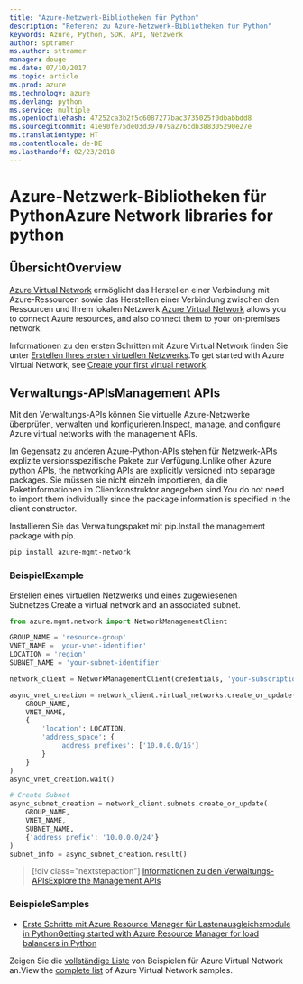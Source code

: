 ```yaml
---
title: "Azure-Netzwerk-Bibliotheken für Python"
description: "Referenz zu Azure-Netzwerk-Bibliotheken für Python"
keywords: Azure, Python, SDK, API, Netzwerk
author: sptramer
ms.author: sttramer
manager: douge
ms.date: 07/10/2017
ms.topic: article
ms.prod: azure
ms.technology: azure
ms.devlang: python
ms.service: multiple
ms.openlocfilehash: 47252ca3b2f5c6087277bac3735025f0dbabbdd8
ms.sourcegitcommit: 41e90fe75de03d397079a276cdb388305290e27e
ms.translationtype: HT
ms.contentlocale: de-DE
ms.lasthandoff: 02/23/2018
---
```

# <a name="azure-network-libraries-for-python"></a><span data-ttu-id="75f4b-104">Azure-Netzwerk-Bibliotheken für Python</span><span class="sxs-lookup"><span data-stu-id="75f4b-104">Azure Network libraries for python</span></span>

## <a name="overview"></a><span data-ttu-id="75f4b-105">Übersicht</span><span class="sxs-lookup"><span data-stu-id="75f4b-105">Overview</span></span>

<span data-ttu-id="75f4b-106">[Azure Virtual Network](/azure/virtual-network/virtual-networks-overview) ermöglicht das Herstellen einer Verbindung mit Azure-Ressourcen sowie das Herstellen einer Verbindung zwischen den Ressourcen und Ihrem lokalen Netzwerk.</span><span class="sxs-lookup"><span data-stu-id="75f4b-106">[Azure Virtual Network](/azure/virtual-network/virtual-networks-overview) allows you to connect Azure resources, and also connect them to your on-premises network.</span></span>

<span data-ttu-id="75f4b-107">Informationen zu den ersten Schritten mit Azure Virtual Network finden Sie unter [Erstellen Ihres ersten virtuellen Netzwerks](/azure/virtual-network/virtual-network-get-started-vnet-subnet).</span><span class="sxs-lookup"><span data-stu-id="75f4b-107">To get started with Azure Virtual Network, see [Create your first virtual network](/azure/virtual-network/virtual-network-get-started-vnet-subnet).</span></span>

## <a name="management-apis"></a><span data-ttu-id="75f4b-108">Verwaltungs-APIs</span><span class="sxs-lookup"><span data-stu-id="75f4b-108">Management APIs</span></span>

<span data-ttu-id="75f4b-109">Mit den Verwaltungs-APIs können Sie virtuelle Azure-Netzwerke überprüfen, verwalten und konfigurieren.</span><span class="sxs-lookup"><span data-stu-id="75f4b-109">Inspect, manage, and configure Azure virtual networks with the management APIs.</span></span>

<span data-ttu-id="75f4b-110">Im Gegensatz zu anderen Azure-Python-APIs stehen für Netzwerk-APIs explizite versionsspezifische Pakete zur Verfügung.</span><span class="sxs-lookup"><span data-stu-id="75f4b-110">Unlike other Azure python APIs, the networking APIs are explicitly versioned into separage packages.</span></span> <span data-ttu-id="75f4b-111">Sie müssen sie nicht einzeln importieren, da die Paketinformationen im Clientkonstruktor angegeben sind.</span><span class="sxs-lookup"><span data-stu-id="75f4b-111">You do not need to import them individually since the package information is specified in the client constructor.</span></span>

<span data-ttu-id="75f4b-112">Installieren Sie das Verwaltungspaket mit pip.</span><span class="sxs-lookup"><span data-stu-id="75f4b-112">Install the management package with pip.</span></span>

```bash
pip install azure-mgmt-network
```

### <a name="example"></a><span data-ttu-id="75f4b-113">Beispiel</span><span class="sxs-lookup"><span data-stu-id="75f4b-113">Example</span></span>

<span data-ttu-id="75f4b-114">Erstellen eines virtuellen Netzwerks und eines zugewiesenen Subnetzes:</span><span class="sxs-lookup"><span data-stu-id="75f4b-114">Create a virtual network and an associated subnet.</span></span>

```python
from azure.mgmt.network import NetworkManagementClient

GROUP_NAME = 'resource-group'
VNET_NAME = 'your-vnet-identifier'
LOCATION = 'region'
SUBNET_NAME = 'your-subnet-identifier'

network_client = NetworkManagementClient(credentials, 'your-subscription-id')

async_vnet_creation = network_client.virtual_networks.create_or_update(
    GROUP_NAME,
    VNET_NAME,
    {
        'location': LOCATION,
        'address_space': {
            'address_prefixes': ['10.0.0.0/16']
        }
    }
)
async_vnet_creation.wait()

# Create Subnet
async_subnet_creation = network_client.subnets.create_or_update(
    GROUP_NAME,
    VNET_NAME,
    SUBNET_NAME,
    {'address_prefix': '10.0.0.0/24'}
)
subnet_info = async_subnet_creation.result()
```

> [!div class="nextstepaction"]
> [<span data-ttu-id="75f4b-115">Informationen zu den Verwaltungs-APIs</span><span class="sxs-lookup"><span data-stu-id="75f4b-115">Explore the Management APIs</span></span>](/python/api/overview/azure/network/management)

### <a name="samples"></a><span data-ttu-id="75f4b-116">Beispiele</span><span class="sxs-lookup"><span data-stu-id="75f4b-116">Samples</span></span>

* [<span data-ttu-id="75f4b-117">Erste Schritte mit Azure Resource Manager für Lastenausgleichsmodule in Python</span><span class="sxs-lookup"><span data-stu-id="75f4b-117">Getting started with Azure Resource Manager for load balancers in Python</span></span>](https://azure.microsoft.com/en-us/resources/samples/network-python-manage-loadbalancer/)

<span data-ttu-id="75f4b-118">Zeigen Sie die [vollständige Liste](https://azure.microsoft.com/en-us/resources/samples/?platform=python&term=virtual%20network) von Beispielen für Azure Virtual Network an.</span><span class="sxs-lookup"><span data-stu-id="75f4b-118">View the [complete list](https://azure.microsoft.com/en-us/resources/samples/?platform=python&term=virtual%20network) of Azure Virtual Network samples.</span></span>
